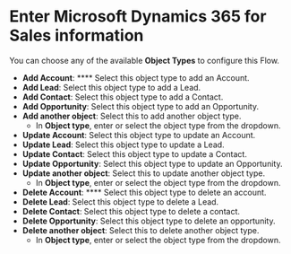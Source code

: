# Enter Microsoft Dynamics 365 for Sales information

You can choose any of the available **Object Types** to configure this Flow.

* **Add Account**: **** Select this object type to add an Account.
* **Add Lead**: Select this object type to add a Lead.
* **Add Contact**: Select this object type to add a Contact.
* **Add Opportunity**: Select this object type to add an Opportunity.
* **Add another object**: Select this to add another object type.
  * In **Object type**, enter or select the object type from the dropdown.&#x20;
* **Update Account**: Select this object type to update an Account.&#x20;
* **Update Lead**: Select this object type to update a Lead.
* **Update Contact**: Select this object type to update a Contact.
* **Update Opportunity**: Select this object type to update an Opportunity.
* **Update another object**: Select this to update another object type.
  * In **Object type**, enter or select the object type from the dropdown.&#x20;
* **Delete Account**: **** Select this object type to delete an account.&#x20;
* **Delete Lead**: Select this object type to delete a Lead.
* **Delete Contact**: Select this object type to delete a contact.
* **Delete Opportunity**: Select this object type to delete an opportunity.
* **Delete another object**: Select this to delete another object type.
  * In **Object type**, enter or select the object type from the dropdown.&#x20;
